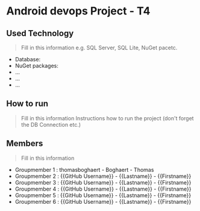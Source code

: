 # Android devops Project - T4

## Used Technology
> Fill in this information e.g. SQL Server, SQL Lite, NuGet pacetc.
- Database:
- NuGet packages:
 - ...
 - ...
 - ...

## How to run
> Fill in this information
Instructions how to run the project (don't forget the DB Connection etc.)

## Members
> Fill in this information
- Groupmember 1 : thomasboghaert - Boghaert - Thomas
- Groupmember 2 : {{GitHub Username}} - {{Lastname}} - {{Firstname}}
- Groupmember 3 : {{GitHub Username}} - {{Lastname}} - {{Firstname}}
- Groupmember 4 : {{GitHub Username}} - {{Lastname}} - {{Firstname}}
- Groupmember 5 : {{GitHub Username}} - {{Lastname}} - {{Firstname}}
- Groupmember 6 : {{GitHub Username}} - {{Lastname}} - {{Firstname}}
